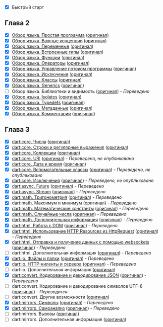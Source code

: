 - [x] Быстрый старт

## Глава 2

- [x] [Обзор языка. Простая программа](http://rudart.in/up-and-running/38/) ([оригинал](https://www.dartlang.org/docs/dart-up-and-running/contents/ch02.html#main-print))
- [x] [Обзор языка. Важные концепции](http://rudart.in/up-and-running/42/) ([оригинал](https://www.dartlang.org/docs/dart-up-and-running/contents/ch02.html#ch02-concepts))
- [x] [Обзор языка. Переменные](http://rudart.in/up-and-running/49/) ([оригинал](https://www.dartlang.org/docs/dart-up-and-running/contents/ch02.html#variables))
- [x] [Обзор языка. Встроенные типы](http://rudart.in/up-and-running/70/) ([оригинал](https://www.dartlang.org/docs/dart-up-and-running/contents/ch02.html#built-in-types))
- [x] [Обзор языка. Функции](http://rudart.in/up-and-running/75/) ([оригинал](https://www.dartlang.org/docs/dart-up-and-running/contents/ch02.html#functions))
- [x] [Обзор языка. Операторы](http://rudart.in/up-and-running/82/) ([оригинал](https://www.dartlang.org/docs/dart-up-and-running/contents/ch02.html#operators))
- [x] [Обзор языка. Управление потоком программы](http://rudart.in/up-and-running/89/) ([оригинал](https://www.dartlang.org/docs/dart-up-and-running/contents/ch02.html#control-flow-statements))
- [x] [Обзор языка. Исключения](http://rudart.in/up-and-running/93/) ([оригинал](https://www.dartlang.org/docs/dart-up-and-running/contents/ch02.html#exceptions))
- [x] [Обзор языка. Классы](http://rudart.in/up-and-running/100/) ([оригинал](https://www.dartlang.org/docs/dart-up-and-running/contents/ch02.html#classes))
- [x] [Обзор языка. Generics](http://rudart.in/up-and-running/107/) ([оригинал](https://www.dartlang.org/docs/dart-up-and-running/contents/ch02.html#generics))
- [ ] Обзор языка. Библиотеки и видимость ([оригинал](https://www.dartlang.org/docs/dart-up-and-running/contents/ch02.html#libraries)) - *Переведено*
- [x] [Обзор языка. Isolates](http://rudart.in/up-and-running/112/) ([оригинал](https://www.dartlang.org/docs/dart-up-and-running/contents/ch02.html#isolates))
- [x] [Обзор языка. Typedefs](http://rudart.in/up-and-running/115/) ([оригинал](https://www.dartlang.org/docs/dart-up-and-running/contents/ch02.html#typedefs))
- [x] [Обзор языка. Метаданные](http://rudart.in/up-and-running/119/) ([оригинал](https://www.dartlang.org/docs/dart-up-and-running/contents/ch02.html#ch02-metadata))
- [x] [Обзор языка. Комментарии](http://rudart.in/up-and-running/134/) ([оригинал](https://www.dartlang.org/docs/dart-up-and-running/contents/ch02.html#comments))

## Глава 3

- [x] [dart:core. Числа](http://rudart.in/up-and-running/137/) ([оригинал](https://www.dartlang.org/docs/dart-up-and-running/contents/ch03.html#ch03-numbers))
- [x] [dart:core. Строки и регулярные выражения](http://rudart.in/up-and-running/141/) ([оригинал](https://www.dartlang.org/docs/dart-up-and-running/contents/ch03.html#ch03-strings-and-regular-expressions))
- [x] [dart:core. Коллекции](http://rudart.in/up-and-running/146/) ([оригинал](https://www.dartlang.org/docs/dart-up-and-running/contents/ch03.html#ch03-collections))
- [x] [dart:core. URI]( http://rudart.in/up-and-running/152/) ([оригинал](https://www.dartlang.org/docs/dart-up-and-running/contents/ch03.html#ch03-uri)) - *Переведено, не опубликовано*
- [x] [dart:core. Дата и время](http://rudart.in/up-and-running/162/) ([оригинал](https://www.dartlang.org/docs/dart-up-and-running/contents/ch03.html#ch03-dates-and-times))
- [x] [dart:core. Вспомогательные классы](http://rudart.in/up-and-running/155/) ([оригинал](https://www.dartlang.org/docs/dart-up-and-running/contents/ch03.html#ch03-utility-interfaces)) - *Переведено, не опубликовано*
- [x] [dart:core. Исключения](http://rudart.in/up-and-running/159/) ([оригинал](https://www.dartlang.org/docs/dart-up-and-running/contents/ch03.html#ch03-exceptions)) - *Переведено, не опубликовано*
- [x] [dart:async. Future](http://rudart.in/up-and-running/177/) ([оригинал](https://www.dartlang.org/docs/dart-up-and-running/contents/ch03.html#ch03-futures)) - *Переведено*
- [x] [dart:async. Stream](http://rudart.in/up-and-running/165/) ([оригинал](https://www.dartlang.org/docs/dart-up-and-running/contents/ch03.html#ch03-streams)) - *Переведено*
- [x] [dart:math. Тригонометрия](http://rudart.in/up-and-running/168/#_0) ([оригинал](https://www.dartlang.org/docs/dart-up-and-running/contents/ch03.html#ch03-trigonometry)) - *Переведено*
- [x] [dart:math. Максимум и минимум](http://rudart.in/up-and-running/168/#_1) ([оригинал](https://www.dartlang.org/docs/dart-up-and-running/contents/ch03.html#ch03-maximum-and-minimum)) - *Переведено*
- [x] [dart:math. Математические константы](http://rudart.in/up-and-running/168/#_2) ([оригинал](https://www.dartlang.org/docs/dart-up-and-running/contents/ch03.html#ch03-math-constants)) - *Переведено*
- [x] [dart:math. Случайные числа](http://rudart.in/up-and-running/168/#_3) ([оригинал](https://www.dartlang.org/docs/dart-up-and-running/contents/ch03.html#ch03-random-numbers)) - *Переведено*
- [x] [dart:math. Дополнительная информация](http://rudart.in/up-and-running/168/#_4) ([оригинал](https://www.dartlang.org/docs/dart-up-and-running/contents/ch03.html#ch03-more-information-7)) - *Переведено*
- [x] [dart:html. Работа с DOM](http://rudart.in/up-and-running/180/) ([оригинал](https://www.dartlang.org/docs/dart-up-and-running/contents/ch03.html#ch03-manipulating-the-dom)) - *Переведено*
- [x] [dart:html. Использование HTTP Resources из HttpRequest](http://rudart.in/up-and-running/185/) ([оригинал](https://www.dartlang.org/docs/dart-up-and-running/contents/ch03.html#ch03-httprequest)) - *Переведено*
- [x] [dart:html. Отправка и получение данных с помощью websockets]( http://rudart.in/up-and-running/189/) ([оригинал](https://www.dartlang.org/docs/dart-up-and-running/contents/ch03.html#ch03-websockets)) - *Переведено*
- [ ] dart:html. Дополнительная информация ([оригинал](https://www.dartlang.org/docs/dart-up-and-running/contents/ch03.html#ch03-more-information-html)) - *Переведено*
- [x] [dart:io. Файлы и папки](http://rudart.in/up-and-running/193/) ([оригинал](https://www.dartlang.org/docs/dart-up-and-running/contents/ch03.html#ch03-files-and-directories)) - *Переведено*
- [x] [dart:io. HTTP-киленты и сервера](http://rudart.in/up-and-running/196/) ([оригинал](https://www.dartlang.org/docs/dart-up-and-running/contents/ch03.html#ch03-io-http)) - *Переведено*
- [ ] dart:io. Дополнительная информация ([оригинал](https://www.dartlang.org/docs/dart-up-and-running/contents/ch03.html#ch03-more-information-io))
- [x] [dart:convert. Кодирование и декодирование JSON](http://rudart.in/up-and-running/199/) ([оригинал](https://www.dartlang.org/docs/dart-up-and-running/contents/ch03.html#ch03-json)) - *Переведено*
- [ ] dart:convert. Кодирование и декодирование символов UTF-8 ([оригинал](https://www.dartlang.org/docs/dart-up-and-running/contents/ch03.html#ch03-utf)) - *Переводится*
- [ ] dart:convert. Другие возможности ([оригинал](https://www.dartlang.org/docs/dart-up-and-running/contents/ch03.html#ch03-utf-other))
- [x] [dart:mirrors. Символы](http://rudart.in/up-and-running/203/) ([оригинал](https://www.dartlang.org/docs/dart-up-and-running/contents/ch03.html#ch03-mirrors-symbols)) - *Переведено*
- [x] [dart:mirrors. Самоанализ](http://rudart.in/up-and-running/209/) ([оригинал](https://www.dartlang.org/docs/dart-up-and-running/contents/ch03.html#ch03-mirrors-introspection)) - *Переведено*
- [ ] dart:mirrors. Вызовы ([оригинал](https://www.dartlang.org/docs/dart-up-and-running/contents/ch03.html#ch03-mirrors-invocation))
- [ ] dart:mirrors. Дополнительная информация ([оригинал](https://www.dartlang.org/docs/dart-up-and-running/contents/ch03.html#ch03-more-information-mirrors))
